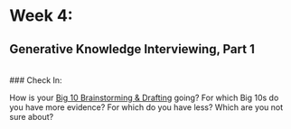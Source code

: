 # Week 4: 
## Generative Knowledge Interviewing, Part 1
<br>
### Check In:

How is your [Big 10 Brainstorming & Drafting](https://docs.google.com/document/d/1b8MuSpUsr5404lE0U8yuWgfBTDUGj9I5VJ7kxESujM8/edit?usp=sharing) going?  For which Big 10s do you have more evidence? For which do you have less? Which are you not sure about?
